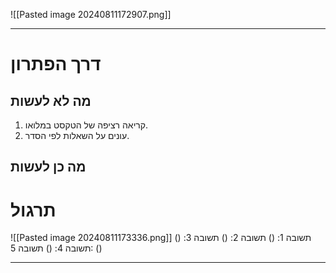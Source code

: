 ![[Pasted image 20240811172907.png]]
***
# דרך הפתרון
## מה לא לעשות
1. קריאה רציפה של הטקסט במלואו.
2. עונים על השאלות לפי הסדר.

## מה כן לעשות

# תרגול
![[Pasted image 20240811173336.png]]
תשובה 1: ()
תשובה 2: ()
תשובה 3: ()
תשובה 4: ()
תשובה 5: ()
***
